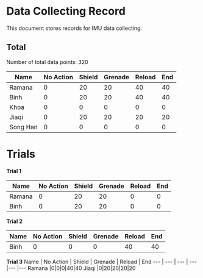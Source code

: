 # Data Collecting Record

This document stores records for IMU data collecting. 

## Total

Number of total data points: 320

Name | No Action | Shield | Grenade | Reload | End
--- | --- | --- | --- |--- |---
Ramana   |0|20|20|40|40
Binh     |0|20|20|40|40
Khoa     |0|0|0|0|0
Jiaqi    |0|20|20|20|20
Song Han |0|0|0|0|0

# Trials

**Trial 1**

Name | No Action | Shield | Grenade | Reload | End
--- | --- | --- | --- |--- |---
Ramana   |0|20|20|0|0
Binh     |0|20|20|0|0

**Trial 2**

Name | No Action | Shield | Grenade | Reload | End
--- | --- | --- | --- |--- |---
Binh     |0|0|0|40|40

**Trial 3**
Name | No Action | Shield | Grenade | Reload | End
--- | --- | --- | --- |--- |---
Ramana   |0|0|0|40|40
Jiaqi    |0|20|20|20|20